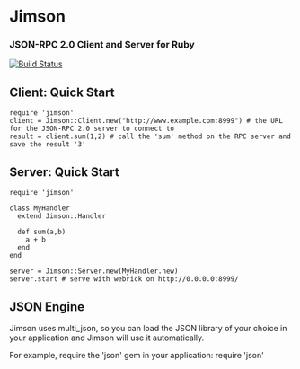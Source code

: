 # Jimson
### JSON-RPC 2.0 Client and Server for Ruby
[![Build Status](https://travis-ci.org/chriskite/jimson.svg?branch=master)](https://travis-ci.org/chriskite/jimson)

## Client: Quick Start
    require 'jimson'
    client = Jimson::Client.new("http://www.example.com:8999") # the URL for the JSON-RPC 2.0 server to connect to
    result = client.sum(1,2) # call the 'sum' method on the RPC server and save the result '3'

## Server: Quick Start
    require 'jimson'

    class MyHandler
      extend Jimson::Handler 

      def sum(a,b)
        a + b
      end
    end

    server = Jimson::Server.new(MyHandler.new)
    server.start # serve with webrick on http://0.0.0.0:8999/

## JSON Engine
Jimson uses multi\_json, so you can load the JSON library of your choice in your application and Jimson will use it automatically.

For example, require the 'json' gem in your application:
    require 'json'

